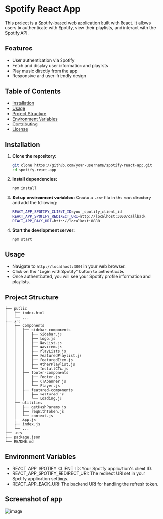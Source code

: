 
# Spotify React App

This project is a Spotify-based web application built with React. It allows users to authenticate with Spotify, view their playlists, and interact with the Spotify API.

## Features

- User authentication via Spotify
- Fetch and display user information and playlists
- Play music directly from the app
- Responsive and user-friendly design

## Table of Contents

- [Installation](#installation)
- [Usage](#usage)
- [Project Structure](#project-structure)
- [Environment Variables](#environment-variables)
- [Contributing](#contributing)
- [License](#license)

## Installation

1. **Clone the repository:**
    ```sh
    git clone https://github.com/your-username/spotify-react-app.git
    cd spotify-react-app
    ```

2. **Install dependencies:**
    ```sh
    npm install
    ```

3. **Set up environment variables:**
   Create a `.env` file in the root directory and add the following:
    ```sh
    REACT_APP_SPOTIFY_CLIENT_ID=your_spotify_client_id
    REACT_APP_SPOTIFY_REDIRECT_URI=http://localhost:3000/callback
    REACT_APP_BACK_URI=http://localhost:8888
    ```

4. **Start the development server:**
    ```sh
    npm start
    ```

## Usage

- Navigate to `http://localhost:3000` in your web browser.
- Click on the "Login with Spotify" button to authenticate.
- Once authenticated, you will see your Spotify profile information and playlists.

## Project Structure

```plaintext
├── public
│   ├── index.html
│   └── ...
├── src
│   ├── components
│   │   ├── sidebar-components
│   │   │   ├── Sidebar.js
│   │   │   ├── Logo.js
│   │   │   ├── NavList.js
│   │   │   ├── NavItem.js
│   │   │   ├── PlayLists.js
│   │   │   ├── FeaturedPlaylist.js
│   │   │   ├── FeaturedItem.js
│   │   │   ├── OtherPlaylist.js
│   │   │   └── InstallCTA.js
│   │   ├── footer-components
│   │   │   ├── Footer.js
│   │   │   ├── CTAbanner.js
│   │   │   └── Player.js
│   │   ├── featured-components
│   │   │   ├── Featured.js
│   │   │   └── Loading.js
│   ├── utilities
│   │   ├── getHashParams.js
│   │   ├── reqWithToken.js
│   │   └── context.js
│   ├── App.js
│   ├── index.js
│   └── ...
├── .env
├── package.json
└── README.md
```
## Environment Variables

- REACT_APP_SPOTIFY_CLIENT_ID: Your Spotify application's client ID.
- REACT_APP_SPOTIFY_REDIRECT_URI: The redirect URI set in your Spotify application settings.
- REACT_APP_BACK_URI: The backend URI for handling the refresh token.

## Screenshot of app
![image](https://github.com/ipsita68/spotify-clone/assets/121110612/a7115bc6-537f-425c-b68d-95f7feee94ea)

